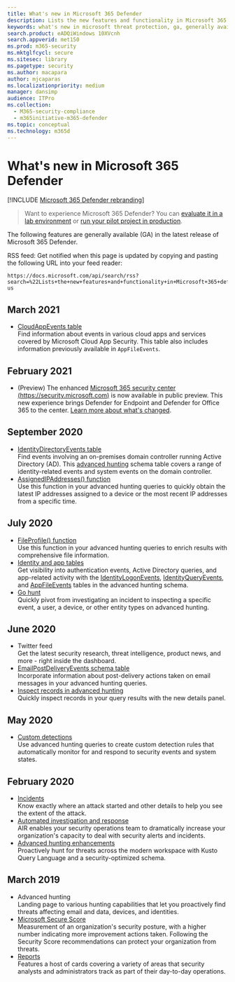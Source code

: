 ```yaml
---
title: What's new in Microsoft 365 Defender
description: Lists the new features and functionality in Microsoft 365 Defender
keywords: what's new in microsoft threat protection, ga, generally available, capabilities, available, new
search.product: eADQiWindows 10XVcnh
search.appverid: met150
ms.prod: m365-security
ms.mktglfcycl: secure
ms.sitesec: library
ms.pagetype: security
ms.author: macapara
author: mjcaparas
ms.localizationpriority: medium
manager: dansimp
audience: ITPro
ms.collection: 
  - M365-security-compliance
  - m365initiative-m365-defender
ms.topic: conceptual
ms.technology: m365d
---
```


# What's new in Microsoft 365 Defender

[!INCLUDE [Microsoft 365 Defender rebranding](../includes/microsoft-defender.md)]

> Want to experience Microsoft 365 Defender? You can [evaluate it in a lab environment](./mtp-evaluation.md?ocid=cx-docs-MTPtriallab) or [run your pilot project in production](./mtp-pilot.md?ocid=cx-evalpilot).
>

The following features are generally available (GA) in the latest release of Microsoft 365 Defender.

RSS feed: Get notified when this page is updated by copying and pasting the following URL into your feed reader:
```http
https://docs.microsoft.com/api/search/rss?search=%22Lists+the+new+features+and+functionality+in+Microsoft+365+defender%22&locale=en-us
```

## March 2021
- [CloudAppEvents table](advanced-hunting-cloudappevents-table.md) <br>Find information about events in various cloud apps and services covered by Microsoft Cloud App Security. This table also includes information previously available in `AppFileEvents`.
## February 2021
- (Preview) The enhanced [Microsoft 365 security center (https://security.microsoft.com)](https://security.microsoft.com) is now available in public preview. This new experience brings Defender for Endpoint and Defender for Office 365 to the center. [Learn more about what's changed](./overview-security-center.md).

## September 2020
- [IdentityDirectoryEvents table](advanced-hunting-identitydirectoryevents-table.md) <br> Find events involving an on-premises domain controller running Active Directory (AD). This [advanced hunting](advanced-hunting-overview.md) schema table covers a range of identity-related events and system events on the domain controller.
- [AssignedIPAddresses() function](advanced-hunting-assignedipaddresses-function.md) <br> Use this function in your advanced hunting queries to quickly obtain the latest IP addresses assigned to a device or the most recent IP addresses from a specific time.

## July 2020
- [FileProfile() function](advanced-hunting-fileprofile-function.md) <br> Use this function in your advanced hunting queries to enrich results with comprehensive file information.
- [Identity and app tables](advanced-hunting-schema-tables.md)<br> Get visibility into authentication events, Active Directory queries, and app-related activity with the [IdentityLogonEvents](advanced-hunting-identitylogonevents-table.md), [IdentityQueryEvents](advanced-hunting-identityqueryevents-table.md), and [AppFileEvents](advanced-hunting-appfileevents-table.md) tables in the advanced hunting schema.
- [Go hunt](advanced-hunting-go-hunt.md)<br> Quickly pivot from investigating an incident to inspecting a specific event, a user, a device, or other entity types on advanced hunting.

## June 2020
- Twitter feed <br> Get the latest security research, threat intelligence, product news, and more - right inside the dashboard.
- [EmailPostDeliveryEvents schema table](advanced-hunting-emailpostdeliveryevents-table.md) <br> Incorporate information about post-delivery actions taken on email messages in your advanced hunting queries.
- [Inspect records in advanced hunting](advanced-hunting-query-results.md#drill-down-from-query-results) <br> Quickly inspect records in your query results with the new details panel.

## May 2020
- [Custom detections](custom-detections-overview.md) <br> Use advanced hunting queries to create custom detection rules that automatically monitor for and respond to security events and system states.

## February 2020
- [Incidents](incidents-overview.md) <br> Know exactly where an attack started and other details to help you see the extent of the attack.
- [Automated investigation and response](mtp-autoir.md) <br> AIR enables your security operations team to dramatically increase your organization's capacity to deal with security alerts and incidents.
- [Advanced hunting enhancements](advanced-hunting-overview.md) <br> Proactively hunt for threats across the modern workspace with Kusto Query Language and a security-optimized schema.

## March 2019
- Advanced hunting <br> Landing page to various hunting capabilities that let you proactively find threats affecting email and data, devices, and identities.
- [Microsoft Secure Score](microsoft-secure-score.md) <br> Measurement of an organization's security posture, with a higher number indicating more improvement actions taken. Following the Security Score recommendations can protect your organization from threats. 
- [Reports](./overview-security-center.md) <br>  Features a host of cards covering a variety of areas that security analysts and administrators track as part of their day-to-day operations.